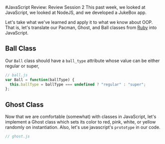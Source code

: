 #JavaScript Review: Review Session 2
This past week, we looked at JavaScript, we looked at NodeJS, and we developed a JukeBox app.  
  
Let's take what we've learned and apply it to what we know about OOP. That is, let's translate our Pacman, Ghost, and Ball classes from [Ruby](https://github.com/ogryzek/oop_review) into JavaScript.  
  
## Ball Class
Our `Ball` class should have a `ball_type` attribute whose value can be either regular or super,
```javascript
// ball.js
var Ball = function(ballType) {
  this.ballType = ballType === undefined ? "regular" : "super";
};
```
## Ghost Class
Now that we are comfortable (somewhat) with classes in JavaScript, let's implement a Ghost class which sets its color to red, pink, white, or yellow randomly on instantiation. Also, let's use javascript's `prototype` in our code.
```js
// ghost.js
```
